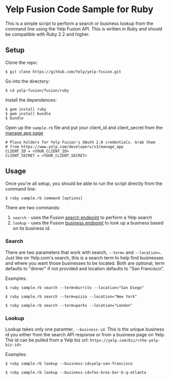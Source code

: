 # Yelp Fusion Code Sample for Ruby

This is a simple script to perform a search or business lookup from the command line using the Yelp Fusion API. This is written in Ruby and should be compatible with Ruby 2.2 and higher.

## Setup

Clone the repo:

```
$ git clone https://github.com/Yelp/yelp-fusion.git
```

Go into the directory:

```
$ cd yelp-fusion/fusion/ruby
```

Install the dependences:

```
$ gem install ruby
$ gem install bundle 
$ bundle 
```

Open up the `sample.rb` file and put your client_id and client_secret from the [manage app page](https://www.yelp.com/developers/v3/manage_app)

```
# Place holders for Yelp Fusion's OAuth 2.0 credentials. Grab them
# from https://www.yelp.com/developers/v3/manage_app
CLIENT_ID = <YOUR_CLIENT_ID>
CLIENT_SECRET = <YOUR_CLIENT_SECRET>
```

## Usage

Once you're all setup, you should be able to run the script directly from the command line:

```
$ ruby sample.rb command [options]
```

There are two commands:

1. `search` - uses the Fusion [search endpoint](https://www.yelp.com/developers/documentation/v3/business_search) to perform a Yelp search
2. `lookup` - uses the Fusion [business endpoint](https://www.yelp.com/developers/documentation/v3/business) to look up a business based on its business id.

### Search

There are two parameters that work with search, `--term=` and `--location=`. Just like on Yelp.com's search, this is a search term to help find businesses and where you want those businesses to be located. Both are optional, term defaults to "dinner" if not provided and location defaults to "San Francisco".

Examples:

```
$ ruby sample.rb search --term=burrito --location="San Diego"
```

```
$ ruby sample.rb search --term=pizza --location="New York"
```

```
$ ruby sample.rb search --term=parks --location="London"
```

### Lookup

Lookup takes only one paramter, `--business-id`. This is the unique business id you either from the search API response or from a business page on Yelp. The id can be pulled from a Yelp biz url: `https://yelp.com/biz/<the-yelp-biz-id>`

Examples:

```
$ ruby sample.rb lookup --business-id=yelp-san-francisco
```

```
$ ruby sample.rb lookup --business-id=fox-bros-bar-b-q-atlanta
```
